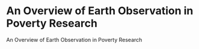 #  An Overview of Earth Observation in Poverty Research 
An Overview of Earth Observation in Poverty Research
